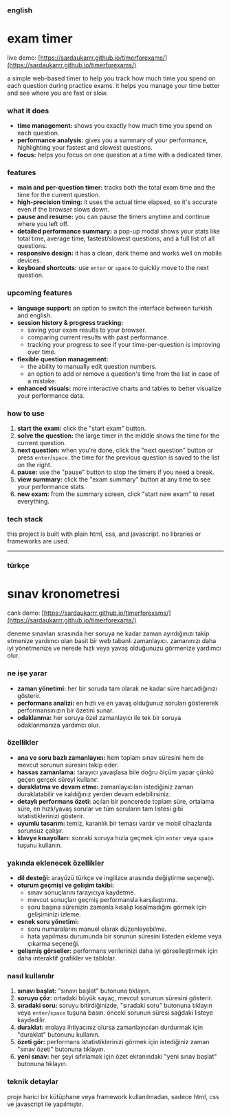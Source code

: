 ### english

# exam timer

live demo: [https://sardaukarrr.github.io/timerforexams/](https://sardaukarrr.github.io/timerforexams/)

a simple web-based timer to help you track how much time you spend on each question during practice exams. it helps you manage your time better and see where you are fast or slow.

### what it does

* **time management:** shows you exactly how much time you spend on each question.
* **performance analysis:** gives you a summary of your performance, highlighting your fastest and slowest questions.
* **focus:** helps you focus on one question at a time with a dedicated timer.

### features

* **main and per-question timer:** tracks both the total exam time and the time for the current question.
* **high-precision timing:** it uses the actual time elapsed, so it's accurate even if the browser slows down.
* **pause and resume:** you can pause the timers anytime and continue where you left off.
* **detailed performance summary:** a pop-up modal shows your stats like total time, average time, fastest/slowest questions, and a full list of all questions.
* **responsive design:** it has a clean, dark theme and works well on mobile devices.
* **keyboard shortcuts:** use `enter` or `space` to quickly move to the next question.

### upcoming features

* **language support:** an option to switch the interface between turkish and english.
* **session history & progress tracking:**
    * saving your exam results to your browser.
    * comparing current results with past performance.
    * tracking your progress to see if your time-per-question is improving over time.
* **flexible question management:**
    * the ability to manually edit question numbers.
    * an option to add or remove a question's time from the list in case of a mistake.
* **enhanced visuals:** more interactive charts and tables to better visualize your performance data.

### how to use

1.  **start the exam:** click the "start exam" button.
2.  **solve the question:** the large timer in the middle shows the time for the current question.
3.  **next question:** when you're done, click the "next question" button or press `enter`/`space`. the time for the previous question is saved to the list on the right.
4.  **pause:** use the "pause" button to stop the timers if you need a break.
5.  **view summary:** click the "exam summary" button at any time to see your performance stats.
6.  **new exam:** from the summary screen, click "start new exam" to reset everything.

### tech stack

this project is built with plain html, css, and javascript. no libraries or frameworks are used.

---

### türkçe

# sınav kronometresi

canlı demo: [https://sardaukarrr.github.io/timerforexams/](https://sardaukarrr.github.io/timerforexams/)

deneme sınavları sırasında her soruya ne kadar zaman ayırdığınızı takip etmenize yardımcı olan basit bir web tabanlı zamanlayıcı. zamanınızı daha iyi yönetmenize ve nerede hızlı veya yavaş olduğunuzu görmenize yardımcı olur.

### ne işe yarar

* **zaman yönetimi:** her bir soruda tam olarak ne kadar süre harcadığınızı gösterir.
* **performans analizi:** en hızlı ve en yavaş olduğunuz soruları göstererek performansınızın bir özetini sunar.
* **odaklanma:** her soruya özel zamanlayıcı ile tek bir soruya odaklanmanıza yardımcı olur.

### özellikler

* **ana ve soru bazlı zamanlayıcı:** hem toplam sınav süresini hem de mevcut sorunun süresini takip eder.
* **hassas zamanlama:** tarayıcı yavaşlasa bile doğru ölçüm yapar çünkü geçen gerçek süreyi kullanır.
* **duraklatma ve devam etme:** zamanlayıcıları istediğiniz zaman duraklatabilir ve kaldığınız yerden devam edebilirsiniz.
* **detaylı performans özeti:** açılan bir pencerede toplam süre, ortalama süre, en hızlı/yavaş sorular ve tüm soruların tam listesi gibi istatistiklerinizi gösterir.
* **uyumlu tasarım:** temiz, karanlık bir teması vardır ve mobil cihazlarda sorunsuz çalışır.
* **klavye kısayolları:** sonraki soruya hızla geçmek için `enter` veya `space` tuşunu kullanın.

### yakında eklenecek özellikler

* **dil desteği:** arayüzü türkçe ve ingilizce arasında değiştirme seçeneği.
* **oturum geçmişi ve gelişim takibi:**
    * sınav sonuçlarını tarayıcıya kaydetme.
    * mevcut sonuçları geçmiş performansla karşılaştırma.
    * soru başına sürenizin zamanla kısalıp kısalmadığını görmek için gelişiminizi izleme.
* **esnek soru yönetimi:**
    * soru numaralarını manuel olarak düzenleyebilme.
    * hata yapılması durumunda bir sorunun süresini listeden ekleme veya çıkarma seçeneği.
* **gelişmiş görseller:** performans verilerinizi daha iyi görselleştirmek için daha interaktif grafikler ve tablolar.

### nasıl kullanılır

1.  **sınavı başlat:** "sınavı başlat" butonuna tıklayın.
2.  **soruyu çöz:** ortadaki büyük sayaç, mevcut sorunun süresini gösterir.
3.  **sıradaki soru:** soruyu bitirdiğinizde, "sıradaki soru" butonuna tıklayın veya `enter`/`space` tuşuna basın. önceki sorunun süresi sağdaki listeye kaydedilir.
4.  **duraklat:** molaya ihtiyacınız olursa zamanlayıcıları durdurmak için "duraklat" butonunu kullanın.
5.  **özeti gör:** performans istatistiklerinizi görmek için istediğiniz zaman "sınav özeti" butonuna tıklayın.
6.  **yeni sınav:** her şeyi sıfırlamak için özet ekranındaki "yeni sınav başlat" butonuna tıklayın.

### teknik detaylar

proje harici bir kütüphane veya framework kullanılmadan, sadece html, css ve javascript ile yapılmıştır.

